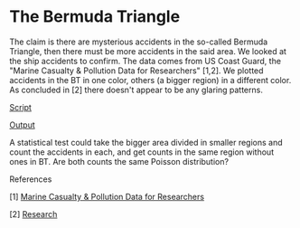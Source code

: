 # The Bermuda Triangle

The claim is there are mysterious accidents in the so-called Bermuda
Triangle, then there must be more accidents in the said area. We
looked at the ship accidents to confirm. The data comes from US Coast
Guard, the "Marine Casualty & Pollution Data for Researchers"
[1,2]. We plotted accidents in the BT in one color, others (a bigger
region) in a different color. As concluded in [2] there doesn't appear
to be any glaring patterns.

[Script](bermuda.py)

[Output](bermuda-out.html)

A statistical test could take the bigger area divided in smaller
regions and count the accidents in each, and get counts in the same
region without ones in BT. Are both counts the same Poisson
distribution? 

References

[1] [Marine Casualty & Pollution Data for Researchers ](https://www.dco.uscg.mil/Our-Organization/Assistant-Commandant-for-Prevention-Policy-CG-5P/Inspections-Compliance-CG-5PC-/Office-of-Investigations-Casualty-Analysis/Marine-Casualty-and-Pollution-Data-for-Researchers/)

[2] [Research](https://www.rebellionresearch.com/the-mystery-of-the-bermuda-triangle-a-scientific-analysis)


